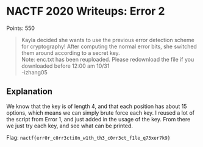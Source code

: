 # NACTF 2020 Writeups: Error 2
Points: 550
> Kayla decided she wants to use the previous error detection scheme for cryptography! After computing the normal error bits, she switched them around according to a secret key.<br>
> Note: enc.txt has been reuploaded. Please redownload the file if you downloaded before 12:00 am 10/31<br>
> -izhang05

## Explanation
We know that the key is of length 4, and that each position has about 15 options, which means we can simply brute force each key.
I reused a lot of the script from Error 1, and just added in the usage of the key.
From there we just try each key, and see what can be printed.

Flag: `nactf{err0r_c0rr3cti0n_w1th_th3_c0rr3ct_f1le_q73xer7k9}`